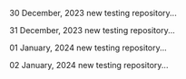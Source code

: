 30 December, 2023
new testing repository...

31 December, 2023
new testing repository...

01 January, 2024
new testing repository...

02 January, 2024
new testing repository...